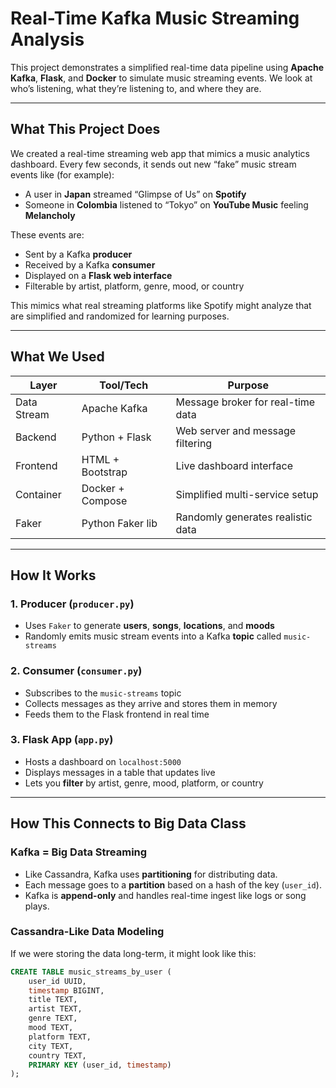 # Real-Time Kafka Music Streaming Analysis

This project demonstrates a simplified real-time data pipeline using **Apache Kafka**, **Flask**, and **Docker** to simulate music streaming events. We look at who’s listening, what they’re listening to, and where they are.

---

## What This Project Does

We created a real-time streaming web app that mimics a music analytics dashboard. Every few seconds, it sends out new “fake” music stream events like (for example):
- A user in **Japan** streamed “Glimpse of Us” on **Spotify**
- Someone in **Colombia** listened to “Tokyo” on **YouTube Music** feeling **Melancholy**

These events are:
- Sent by a Kafka **producer**
- Received by a Kafka **consumer**
- Displayed on a **Flask web interface**
- Filterable by artist, platform, genre, mood, or country

This mimics what real streaming platforms like Spotify might analyze that are simplified and randomized for learning purposes.

---

## What We Used

| Layer        | Tool/Tech          | Purpose |
|--------------|--------------------|---------|
| Data Stream  | Apache Kafka       | Message broker for real-time data |
| Backend      | Python + Flask     | Web server and message filtering |
| Frontend     | HTML + Bootstrap   | Live dashboard interface |
| Container    | Docker + Compose   | Simplified multi-service setup |
| Faker        | Python Faker lib   | Randomly generates realistic data |

---

## How It Works

### 1. Producer (`producer.py`)
- Uses `Faker` to generate **users**, **songs**, **locations**, and **moods**
- Randomly emits music stream events into a Kafka **topic** called `music-streams`

### 2. Consumer (`consumer.py`)
- Subscribes to the `music-streams` topic
- Collects messages as they arrive and stores them in memory
- Feeds them to the Flask frontend in real time

### 3. Flask App (`app.py`)
- Hosts a dashboard on `localhost:5000`
- Displays messages in a table that updates live
- Lets you **filter** by artist, genre, mood, platform, or country

---

## How This Connects to Big Data Class

### Kafka = Big Data Streaming
- Like Cassandra, Kafka uses **partitioning** for distributing data.
- Each message goes to a **partition** based on a hash of the key (`user_id`).
- Kafka is **append-only** and handles real-time ingest like logs or song plays.

### Cassandra-Like Data Modeling

If we were storing the data long-term, it might look like this:

```sql
CREATE TABLE music_streams_by_user (
    user_id UUID,
    timestamp BIGINT,
    title TEXT,
    artist TEXT,
    genre TEXT,
    mood TEXT,
    platform TEXT,
    city TEXT,
    country TEXT,
    PRIMARY KEY (user_id, timestamp)
);
